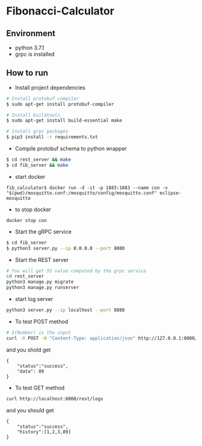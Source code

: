 # Fibonacci-Calculator

## Environment
- python 3.7.1
- grpc is installed
## How to run
- Install project dependencies
```bash
# Install protobuf compiler
$ sudo apt-get install protobuf-compiler

# Install buildtools
$ sudo apt-get install build-essential make

# Install grpc packages
$ pip3 install -r requirements.txt
```
- Compile protobuf schema to python wrapper
```bash
$ cd rest_server && make
$ cd fib_server && make
```
- start docker
```
fib_calculator$ docker run -d -it -p 1883:1883 --name con -v "$(pwd)/mosquitto.conf:/mosquitto/config/mosquitto.conf" eclipse-mosquitto
```
- to stop docker
```
docker stop con
```
- Start the gRPC service
```bash
$ cd fib_server
$ python3 server.py --ip 0.0.0.0 --port 8080
```
- Start the REST server
```bash
# You will get 55 value computed by the grpc service
cd rest_server 
python3 manage.py migrate
python3 manage.py runserver
```
- start log server
```bash
python3 server.py --ip localhost --port 8888
```

- To test POST method
```bash
# $(Number) is the input
curl -X POST -H "Content-Type: application/json" http://127.0.0.1:8000/rest/fibonacci/ -d "{\"order\":\"$(Number)\"}"
```
and you shold get
```
{
    "status":"success",
    "data": 89
}
```
- To test GET method
```bash
curl http://localhost:8000/rest/logs
```
and you should get
```
{
    "status":"success",
    "history":[1,2,3,89]
}
```
